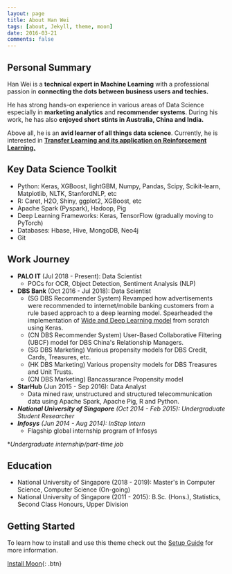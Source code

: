 ```yaml
---
layout: page
title: About Han Wei
tags: [about, Jekyll, theme, moon]
date: 2016-03-21
comments: false
---
```

    
## Personal Summary

Han Wei is a **technical expert in Machine Learning** with a professional passion in **connecting the dots between business users and techies.**

He has strong hands-on experience in various areas of Data Science especially in **marketing analytics** and **recommender systems**. During his work, he has also **enjoyed short stints in Australia, China and India.**

Above all, he is an **avid learner of all things data science**. Currently, he is interested in <a href="https://github.com/nhanwei/rl_1">**Transfer Learning and its application on Reinforcement Learning.** </a>

## Key Data Science Toolkit
* Python: Keras, XGBoost, lightGBM, Numpy, Pandas, Scipy, Scikit-learn, Matplotlib, NLTK, StanfordNLP, etc
* R: Caret, H2O, Shiny, ggplot2, XGBoost, etc
* Apache Spark (Pyspark), Hadoop, Pig
* Deep Learning Frameworks: Keras, TensorFlow (gradually moving to PyTorch)
* Databases: Hbase, Hive, MongoDB, Neo4j
* Git

## Work Journey
* **PALO IT** (Jul 2018 - Present): Data Scientist
   * POCs for OCR, Object Detection, Sentiment Analysis (NLP)
* **DBS Bank** (Oct 2016 - Jul 2018): Data Scientist
   * (SG DBS Recommender System) Revamped how advertisements were recommended to internet/mobile banking customers from a rule based approach to a deep learning model. Spearheaded the implementation of <a href="https://arxiv.org/pdf/1606.07792.pdf">Wide and Deep Learning model</a> from scratch using Keras.
   * (CN DBS Recommender System) User-Based Collaborative Filtering (UBCF) model for DBS China's Relationship Managers.
   * (SG DBS Marketing) Various propensity models for DBS Credit, Cards, Treasures, etc. 
   * (HK DBS Marketing) Various propensity models for DBS Treasures and Unit Trusts.
   * (CN DBS Marketing) Bancassurance Propensity model
* **StarHub** (Jun 2015 - Sep 2016): Data Analyst
   * Data mined raw, unstructured and structured telecommunication data using Apache Spark, Apache Pig, R and Python.
* ***National University of Singapore** (Oct 2014 - Feb 2015): Undergraduate Student Researcher*
* ***Infosys** (Jun 2014 - Aug 2014): InStep Intern*
   * Flagship global internship program of Infosys

\**Undergraduate internship/part-time job*

## Education
* National University of Singapore (2018 - 2019): Master's in Computer Science, Computer Science (On-going)
* National University of Singapore (2011 - 2015): B.Sc. (Hons.), Statistics, Second Class Honours, Upper Division

## Getting Started

To learn how to install and use this theme check out the [Setup Guide](http://taylantatli.me/Moon/moon-theme/) for more information.
      
[Install Moon](https://github.com/TaylanTatli/Moon){: .btn}
